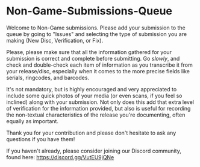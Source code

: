 # Non-Game-Submissions-Queue
Welcome to Non-Game submissions. Please add your submission to the queue by going to "Issues" and selecting the type of submission you are making (New Disc, Verification, or Fix).

Please, please make sure that all the information gathered for your submission is correct and complete before submitting. Go <i>slowly</i>, and check and double-check each item of information as you transcribe it from your release/disc, especially when it comes to the more precise fields like serials, ringcodes, and barcodes.

It's not mandatory, but is highly encouraged and very appreciated to include some quick photos of your media (or even scans, if you feel so inclined) along with your submission. Not only does this add that extra level of verification for the information provided, but also is useful for recording the non-textual characteristics of the release you're documenting, often equally as important.

Thank you for your contribution and please don't hesitate to ask any questions if you have them!

If you haven't already, please consider joining our Discord community, found here: https://discord.gg/VutEU9jQNe